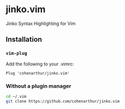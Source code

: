 # jinko.vim
Jinko Syntax Highlighting for Vim

## Installation


### `vim-plug`

Add the following to your .vimrc:

```vim
Plug 'cohenarthur/jinko.vim'
```

### Without a plugin manager

```sh
cd ~/.vim
git clone https://github.com/cohenarthur/jinko.vim
```
